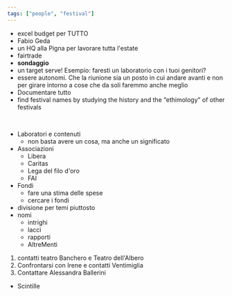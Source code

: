 ```yaml
---
tags: ["people", "festival"]
---
```

- excel budget per TUTTO
- Fabio Geda
- un HQ alla Pigna per lavorare tutta l'estate
- fairtrade
- **sondaggio**
- un target serve! Esempio: faresti un laboratorio con i tuoi genitori?
- essere autonomi. Che la riunione sia un posto in cui andare avanti e non per girare intorno a cose che da soli faremmo anche meglio
- Documentare tutto
-   find festival names by studying the history and the “ethimology” of other festivals

<br>

- Laboratori e contenuti
	- non basta avere un cosa, ma anche un significato
- Associazioni
	- Libera
	- Caritas
	- Lega del filo d'oro
	- FAI
- Fondi
	- fare una stima delle spese
	- cercare i fondi
- divisione per temi piuttosto 
- nomi
	- intrighi
	- lacci
	- rapporti
	- AltreMenti
1. contatti teatro Banchero e Teatro dell'Albero
1. Confrontarsi con Irene e contatti Ventimiglia
1. Contattare Alessandra Ballerini
- Scintille
